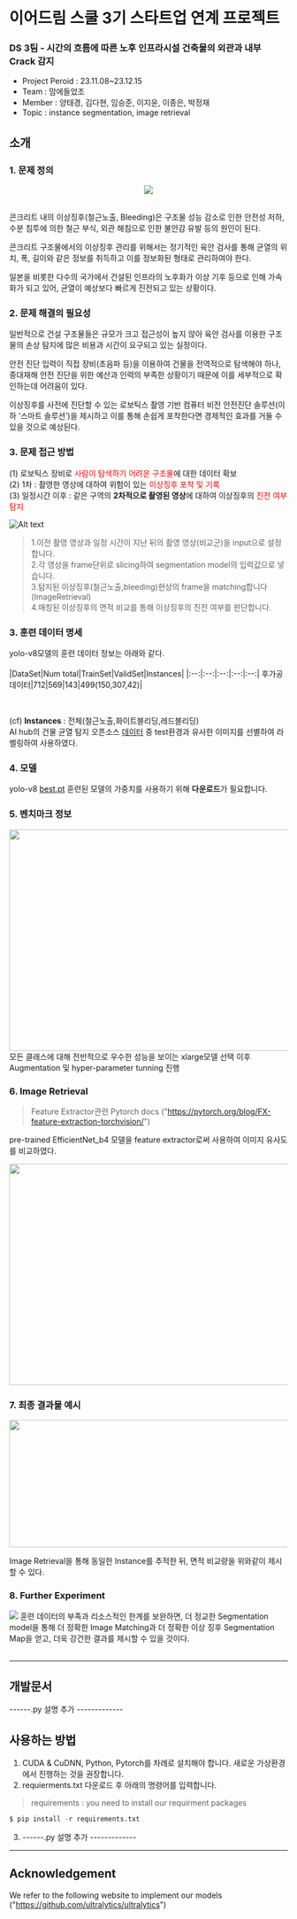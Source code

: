 # 이어드림 스쿨 3기 스타트업 연계 프로젝트
### DS 3팀 - 시간의 흐름에 따른 노후 인프라시설 건축물의 외관과 내부 Crack 감지
- Project Peroid : 23.11.08~23.12.15
- Team : 맘에들었조
- Member : 양태경, 김다현, 임승준, 이지윤, 이종은, 박정재
- Topic : instance segmentation, image retrieval







## 소개
### 1. 문제 정의
<p align="center">
<img src="https://github.com/jeongjae96/soteria8-crack-detection/blob/main/images/security_check.png?raw=true">
</p>
<br>
콘크리트 내의 이상징후(철근노출, Bleeding)은 구조물 성능 감소로 인한 안전성 저하, 수분 침투에 의한 철근 부식, 외관 해침으로 인한 불안감 유발 등의 원인이 된다.

콘크리트 구조물에서의 이상징후 관리를 위해서는 정기적인 육안 검사를 통해 균열의 위치, 폭, 길이와 같은 정보를 취득하고 이를 정보화된 형태로 관리하여야 한다. 

일본을 비롯한 다수의 국가에서 건설된 인프라의 노후화가 이상 기후 등으로 인해 가속화가 되고 있어, 균열이 예상보다 빠르게 진전되고 있는 상황이다.

### 2. 문제 해결의 필요성
일반적으로 건설 구조물들은 규모가 크고 접근성이 높지 않아 육안 검사를 이용한 구조물의 손상 탐지에 많은 비용과 시간이 요구되고 있는 실정이다. 

안전 진단 입력이 직접 장비(초음파 등)을 이용하여 건물을 전역적으로 탐색해야 하나, 중대재해 안전 진단을 위한 예산과 인력의 부족한 상황이기 때문에 이를 세부적으로 확인하는데 어려움이 있다. 

이상징후를 사전에 진단할 수 있는 로보틱스 촬영 기반 컴퓨터 비전 안전진단 솔루션(이하 ’스마트 솔루션’)을 제시하고 이를 통해 손쉽게 포착한다면 경제적인 효과를 거둘 수 있을 것으로 예상된다.


### 3. 문제 접근 방법
(1) 로보틱스 장비로 <font color="red">사람이 탐색하기 어려운 구조물</font>에 대한 데이터 확보<br>
(2) 1차 : 촬영한 영상에 대하여 위험이 있는 <font color="red">이상징후 포착 및 기록</font><br>
(3) 일정시간 이후 : 같은 구역의 **2차적으로 촬영된 영상**에 대하여 이상징후의 <font color="red">진전 여부 탐지</font><br>

![Alt text](https://github.com/jeongjae96/soteria8-crack-detection/blob/main/images/workflow.jpg?raw=true)


> 1.이전 촬영 영상과 일정 시간이 지난 뒤의 촬영 영상(비교군)을 input으로 설정합니다.<br>
> 2.각 영상을 frame단위로 slicing하여 segmentation model의 입력값으로 넣습니다.<br>
> 3.탐지된 이상징후(철근노출,bleeding)현상의 frame을 matching합니다 (ImageRetrieval)<br>
> 4.매칭된 이상징후의 면적 비교를 통해 이상징후의 진전 여부를 판단합니다.


### 3. 훈련 데이터 명세

yolo-v8모델의 훈련 데이터 정보는 아래와 같다.<br><br>
|DataSet|Num total|TrainSet|ValidSet|Instances|
|:--:|:--:|:--:|:--:|:--:|
후가공데이터|712|569|143|499(150,307,42)|

<br>

(cf) **Instances** : 전체(철근노출,화이트블리딩,레드블리딩)<br>
AI hub의 건물 균열 탐지 오픈소스 <a href="https://aihub.or.kr/aihubdata/data/view.do?currMenu=115&topMenu=100&aihubDataSe=realm&dataSetSn=162">데이터</a> 중 test환경과 유사한 이미지를 선별하여 라벨링하여 사용하였다.



### 4. 모델 

yolo-v8 [best.pt](https://drive.google.com/file/d/18uMUQbhpCTUYfNQVFi3A95VYFdwdd27z/view)
훈련된 모델의 가중치를 사용하기 위해 **다운로드**가 필요합니다.

### 5. 벤치마크 정보
<img src="https://github.com/jeongjae96/soteria8-crack-detection/blob/main/images/yolo_benchmark.jpg?raw=true" width="750px" height="400px">

<br>
모든 클래스에 대해 전반적으로 우수한 성능을 보이는 xlarge모델 선택 이후 Augmentation 및 hyper-parameter tunning 진행

### 6. Image Retrieval
> Feature Extractor관련 Pytorch docs ("https://pytorch.org/blog/FX-feature-extraction-torchvision/")

pre-trained EfficientNet_b4 모델을 feature extractor로써 사용하여 이미지 유사도를 비교하였다.



<img src="https://github.com/jeongjae96/soteria8-crack-detection/blob/main/images/results.jpg?raw=true" width="750px" height="400px">



### 7. 최종 결과물 예시

<p align="center"><img src="https://github.com/jeongjae96/soteria8-crack-detection/blob/main/images/report_sample.jpg?raw=true"
width="675px" height="230px"></p>
Image Retrieval을 통해 동일한 Instance를 추적한 뒤, 면적 비교량을 위와같이 제시할 수 있다.



### 8. Further Experiment
<img src="https://github.com/jeongjae96/soteria8-crack-detection/blob/main/images/further_experiment.jpg?raw=true">
훈련 데이터의 부족과 리소스적인 한계를 보완하면, 더 정교한 Segmentation model을 통해 더 정확한 Image Matching과 더 정확한 이상 징후 Segmentation Map을 얻고, 더욱 강건한 결과를 제시할 수 있을 것이다.


<br>
<br>





<!--T
### Stacks

|Category|Description|
|:--:|:--:|
|**Languag**e|![Python](https://img.shields.io/badge/python-3670A0?style=for-the-badge&logo=python&logoColor=ffdd54)
|**Storage**|![Google Drive](https://img.shields.io/badge/Google%20Drive-4285F4?style=for-the-badge&logo=googledrive&logoColor=white)|
|**Deeplearning**|![PyTorch](https://img.shields.io/badge/PyTorch-%23EE4C2C.svg?style=for-the-badge&logo=PyTorch&logoColor=white)|
|**ImageProcessing**|![OpenCV](https://img.shields.io/badge/opencv-%23white.svg?style=for-the-badge&logo=opencv&logoColor=white)|
|**Environment**|![Visual Studio Code](https://img.shields.io/badge/Visual%20Studio%20Code-0078d7.svg?style=for-the-badge&logo=visual-studio-code&logoColor=white)![Jupyter Notebook](https://img.shields.io/badge/jupyter-%23FA0F00.svg?style=for-the-badge&logo=jupyter&logoColor=white)![Git](https://img.shields.io/badge/git-%23F05033.svg?style=for-the-badge&logo=git&logoColor=white)![GitHub](https://img.shields.io/badge/github-%23121011.svg?style=for-the-badge&logo=github&logoColor=white)![Ubuntu](https://img.shields.io/badge/Ubuntu-E95420?style=for-the-badge&logo=ubuntu&logoColor=white)|
|**Communication**|![Slack](https://img.shields.io/badge/Slack-4A154B?style=for-the-badge&logo=slack&logoColor=white)![Notion](https://img.shields.io/badge/Notion-%23000000.svg?style=for-the-badge&logo=notion&logoColor=white)![Zoom](https://img.shields.io/badge/Zoom-2D8CFF?style=for-the-badge&logo=zoom&logoColor=white)|
-->





***
## 개발문서

------.py 설명 추가 ------------- 
<!--Table
|Category|Description|
|:--:|:--:|
|yolo|cell2|
|frame_matching|cell2|
|demo.py|Cell2|
|results.txt|Cell2|
-->
## 사용하는 방법
1. CUDA & CuDNN, Python, Pytorch를 차례로 설치해야 합니다. 새로운 가상환경에서 진행하는 것을 권장합니다.
2. requierments.txt 다운로드 후 아래의 명령어를 입력합니다.
>requirements : you need to install our requirment packages
```python
$ pip install -r requirements.txt
```
3. ------.py 설명 추가 ------------- 



***
## Acknowledgement
We refer to the following website to implement our models ("https://github.com/ultralytics/ultralytics")

